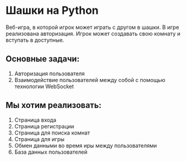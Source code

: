 # Шашки на Python

Веб-игра, в которой игрок может играть с другом в шашки.
В игре реализована авторизация.
Игрок может создавать свою комнату и вступать в доступные.


Основные задачи:
---
1. Авторизация пользователя
2. Взаимодействие пользователей между собой с помощью технологии WebSocket


Мы хотим реализовать:
---
1. Страница входа
2. Страница регистрации
3. Страница для поиска комнат
4. Страница для игры
5. Обмен данными во время иры между пользователями
6. База данных пользователей
